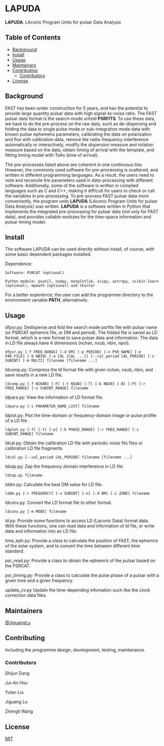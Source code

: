 # LAPUDA
**LAPUDA**: LAconic Program Units for pulsar Data Analysis

## Table of Contents
- [Background](#background)
- [Install](#install)
- [Usage](#usage)
- [Maintainers](#maintainers)
- [Contributing](#contributing)
	- [Contributors](#contributors)
- [License](#license)

## Background

FAST has been under construction for 5 years, and has the potential to provide large quantity pulsar data with high signal-to-noise ratio. The FAST pulsar data format is the search-mode unfold **PSRFITS**. To use these data, we have to do the pre-process on the raw data, such as de-dispersing and folding the data to single pulse mode or sub-integration mode data with known pulsar ephemeris parameters, calibrating the data on polarization and flux with calibration data, remove the radio-frequency interference automatically or interactively, modify the dispersion measure and rotation measure based on the data, obtain timing of arrival with the template, and fitting timing model with ToAs (time of arrival).

The pre-processes listed above are coherent in one continuous line. However, the commonly used software for pre-processing is scattered, and written in different programming languages. As a result, the users need to note and reconcile the parameters used in data-processing with different software. Additionally, some of the software is written in compiled languages such as C and C++, making it difficult for users to check or call the variables in pre-processing. To pre-process FAST pulsar data more conveniently, the program units **LAPUDA** (LAconic Program Units for pulsar Data Analysis) was written. **LAPUDA** is a software written in Python that implements the integrated pre-processing for pulsar data (not only for FAST data), and provides callable modules for the time-space information and pulsar timing model.

## Install

The software LAPUDA can be used directly without install, of course, with some basic dependent packages installed. 

Dependence: 

	Software: PSRCAT (optional)

	Python module: psutil, numpy, matplotlib, scipy, astropy, scikit-learn (optional), mpmath (optional) and tkinter

For a better experience, the user can add the programme directory to the environment variable **PATH**, alternatively. 

## Usage

dfpsr.py: 
	Dedisperse and fold the search mode psrfits file with pulsar name (or PSRCAT ephemris file, or DM and period). The folded file is saved as LD format, which is a new format to save pulsar data and information. The data in LD file always have 4 dimensions (nchan, nsub, nbin, npol).

	dfpsr.py [-f FREQ_RANGE] [-d DM] [-p PERIOD] [-n PSR_NAME] [-e PAR_FILE] [-b NBIN] [-a CAL [CAL ...]] [--cal_period CAL_PERIOD] [-s SUBINT] [-m MULTI] filename [filename ...]

ldcomp.py:
	Compress the ld format file with given nchan, nsub, nbin, and save resutls in a new LD file.

	ldcomp.py [-f NCHAN] [-F] [-t NSUB] [-T] [-b NBIN] [-B] [-P] [-r FREQ_RANGE] [-s SUBINT_RANGE] filename

ldpara.py:
	View the information of LD format file.

	ldpara.py [-c PARAMETER_NAME_LIST] filename

ldplot.py:
	Plot the time-domain or frequency-domain image or pulse profile of a LD file.

	ldplot.py [-f] [-t] [-p] [-b PHASE_RANGE] [-r FREQ_RANGE] [-s SUBINT_RANGE] filename

ldcal.py:
	Obtain the calibration LD file with periodic noise fits files or calibration LD file fragments.

	ldcal.py [--cal_period CAL_PERIOD] filename [filename ...]

ldzap.py:
	Zap the frequency domain interference in LD file.

	ldzap.py filename

lddm.py:
	Calculate the best DM value for LD file.

	lddm.py [-r FREQUENCY] [-s SUBINT] [-n] [-d DM] [-z ZONE] filename

ldconv.py:
	Convert the LD format file to other format.

	ldconv.py [-m MODE] filename

ld.py:
	Provide some functions to access LD (Laconic Data) format data. With these functions, one can read data and information of ld file, or write data and information into an LD file.

time_eph.py:
	Provide a class to calculate the position of FAST, the ephemris of the solar system, and to convert the time between different time standard.

psr_read.py:
	Provide a class to obtain the ephemris of the pulsar based on the PSRCAT.

psr_timing.py:
	Provide a class to calculate the pulse phase of a pulsar with a given time and a given frequency.
	
update_cv.py
	Update the time-depending infomation such like the clock correction data files.

## Maintainers

[@JiguangLu](mailto:lujig@nao.cas.cn)

## Contributing

Including the programme design, development, testing, maintenance.

### Contributors

Shijun Dang

Jui-An Hsu

Yulan Liu

Jiguang Lu

Zhengli Wang

## License

[MIT](LICENSE)
